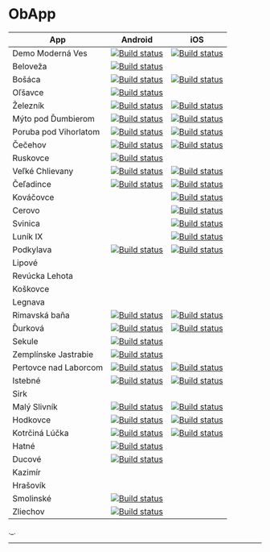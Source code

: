 # ObApp

| App | Android | iOS |
|-----|-----|-----|
|Demo Moderná Ves|[![Build status](https://build.appcenter.ms/v0.1/apps/b1f51bfc-c618-4813-8471-ec5bd3cc5318/branches/master/badge)](https://appcenter.ms)|[![Build status](https://build.appcenter.ms/v0.1/apps/aa1c0f0e-50ed-47ee-b420-3cef414768a1/branches/master/badge)](https://appcenter.ms)|
|Beloveža|[![Build status](https://build.appcenter.ms/v0.1/apps/c39c5fd6-843a-4fdc-aaa2-eb40bbff5267/branches/master/badge)](https://appcenter.ms)||
|Bošáca|[![Build status](https://build.appcenter.ms/v0.1/apps/f1e125d3-9e27-4cc5-a7dc-be49d1a1f89f/branches/master/badge)](https://appcenter.ms)|[![Build status](https://build.appcenter.ms/v0.1/apps/34f5111f-103e-4ede-814d-290fbfe22b69/branches/master/badge)](https://appcenter.ms)|
|Oľšavce|[![Build status](https://build.appcenter.ms/v0.1/apps/b298e146-3e66-47af-a916-5433d2694ba7/branches/master/badge)](https://appcenter.ms)||
|Železník|[![Build status](https://build.appcenter.ms/v0.1/apps/8de0c863-03f0-4b80-9e54-73184c871dec/branches/master/badge)](https://appcenter.ms)|[![Build status](https://build.appcenter.ms/v0.1/apps/0695bf64-2529-4e0a-809e-c6f2227fc257/branches/master/badge)](https://appcenter.ms)|
|Mýto pod Ďumbierom|[![Build status](https://build.appcenter.ms/v0.1/apps/7507fdbc-a8b4-471c-b01b-098fd6dc910b/branches/master/badge)](https://appcenter.ms)|[![Build status](https://build.appcenter.ms/v0.1/apps/ba12d783-4abd-495d-aa98-b2890e7eb87f/branches/master/badge)](https://appcenter.ms)|
|Poruba pod Vihorlatom|[![Build status](https://build.appcenter.ms/v0.1/apps/7da68df2-b800-47cb-bd12-a20890cfd275/branches/master/badge)](https://appcenter.ms)|[![Build status](https://build.appcenter.ms/v0.1/apps/42a013c3-6216-4e7c-a19e-adc299200471/branches/master/badge)](https://appcenter.ms)|
|Čečehov|[![Build status](https://build.appcenter.ms/v0.1/apps/790e443b-4682-4cde-81a1-f701129806c6/branches/master/badge)](https://appcenter.ms)|[![Build status](https://build.appcenter.ms/v0.1/apps/137081e8-bd72-4aad-861a-48d6a4307674/branches/master/badge)](https://appcenter.ms)|
|Ruskovce|[![Build status](https://build.appcenter.ms/v0.1/apps/0c47b5c8-8394-4cf4-ba98-a4f65e34f483/branches/master/badge)](https://appcenter.ms)||
|Veľké Chlievany|[![Build status](https://build.appcenter.ms/v0.1/apps/9dbd8e8b-5348-449c-87c3-780089d29905/branches/master/badge)](https://appcenter.ms)|[![Build status](https://build.appcenter.ms/v0.1/apps/bcd42057-795c-48f2-97d1-2b257ceb4995/branches/master/badge)](https://appcenter.ms)|
|Čeľadince|[![Build status](https://build.appcenter.ms/v0.1/apps/bd5c7a12-89af-4d2a-93cf-31defbdd69b1/branches/master/badge)](https://appcenter.ms)|[![Build status](https://build.appcenter.ms/v0.1/apps/4caae5ad-2cfd-4f5b-89ca-3e14ff4e8707/branches/master/badge)](https://appcenter.ms)|
|Kováčovce||[![Build status](https://build.appcenter.ms/v0.1/apps/c1e3a13c-a499-40a0-a8d1-b7fe655106fb/branches/master/badge)](https://appcenter.ms)|
|Cerovo||[![Build status](https://build.appcenter.ms/v0.1/apps/e4e01fcc-74b3-41da-9f1e-52359690008a/branches/master/badge)](https://appcenter.ms)|
|Svinica||[![Build status](https://build.appcenter.ms/v0.1/apps/effc48c5-5df1-4729-9eb3-12d4477c665b/branches/master/badge)](https://appcenter.ms)|
|Luník IX||[![Build status](https://build.appcenter.ms/v0.1/apps/0831647f-81e2-4936-8ed0-965159310fe4/branches/master/badge)](https://appcenter.ms)|
|Podkylava|[![Build status](https://build.appcenter.ms/v0.1/apps/332a9778-6652-408c-b4ac-e2ad02276963/branches/master/badge)](https://appcenter.ms)|[![Build status](https://build.appcenter.ms/v0.1/apps/1566b687-c9a1-4857-a2c5-7091430c842e/branches/master/badge)](https://appcenter.ms)|
|Lipové|||
|Revúcka Lehota|||
|Koškovce|||
|Legnava|||
|Rimavská baňa|[![Build status](https://build.appcenter.ms/v0.1/apps/50adc97e-1a96-47e1-8763-6686ca77268f/branches/master/badge)](https://appcenter.ms)|[![Build status](https://build.appcenter.ms/v0.1/apps/b0827ddb-a483-43e2-9745-69d3a9e1602e/branches/master/badge)](https://appcenter.ms)|
|Ďurková|[![Build status](https://build.appcenter.ms/v0.1/apps/c3ea2431-31a5-4592-9b7b-90041783655c/branches/master/badge)](https://appcenter.ms)|[![Build status](https://build.appcenter.ms/v0.1/apps/49c52bf7-1586-40c8-8aa8-a7427f30538a/branches/master/badge)](https://appcenter.ms)|
|Sekule|[![Build status](https://build.appcenter.ms/v0.1/apps/fd5cc435-b2ed-4785-8816-b5e7c9036b4e/branches/master/badge)](https://appcenter.ms)||
|Zemplínske Jastrabie|[![Build status](https://build.appcenter.ms/v0.1/apps/64b65551-0d7d-431d-9556-01bb4aa75359/branches/master/badge)](https://appcenter.ms)||
|Pertovce nad Laborcom|[![Build status](https://build.appcenter.ms/v0.1/apps/8c77b851-0197-4307-bc91-88e401d68238/branches/master/badge)](https://appcenter.ms)|[![Build status](https://build.appcenter.ms/v0.1/apps/5ad2b4f1-3028-4b05-96b9-b2eb8b07c82f/branches/master/badge)](https://appcenter.ms)|
|Istebné|[![Build status](https://build.appcenter.ms/v0.1/apps/0f05fb90-b533-4f4c-b75e-841410198e2f/branches/master/badge)](https://appcenter.ms)|[![Build status](https://build.appcenter.ms/v0.1/apps/d6bccd7c-e729-45fb-9a6f-05dffa3d60d0/branches/master/badge)](https://appcenter.ms)|
|Sirk|||
|Malý Slivník|[![Build status](https://build.appcenter.ms/v0.1/apps/1fef42f8-476a-49f8-9aba-43ef55ea0226/branches/master/badge)](https://appcenter.ms)|[![Build status](https://build.appcenter.ms/v0.1/apps/5ff2acb9-531f-4957-96dc-d47a56ec52cf/branches/master/badge)](https://appcenter.ms)|
|Hodkovce|[![Build status](https://build.appcenter.ms/v0.1/apps/fbe6ffbd-e913-4395-9564-de0704884673/branches/master/badge)](https://appcenter.ms)|[![Build status](https://build.appcenter.ms/v0.1/apps/587e539e-de49-4431-8b6b-2b281569e10f/branches/master/badge)](https://appcenter.ms)|
|Kotrčiná Lúčka|[![Build status](https://build.appcenter.ms/v0.1/apps/be2c6d56-d273-4d7f-9303-bca8bc91a61a/branches/master/badge)](https://appcenter.ms)|[![Build status](https://build.appcenter.ms/v0.1/apps/3fb9a32a-0d59-4ec3-a752-151c897ffb40/branches/master/badge)](https://appcenter.ms)|
|Hatné|[![Build status](https://build.appcenter.ms/v0.1/apps/de897cb5-6d03-4149-9567-442c23a9ca02/branches/master/badge)](https://appcenter.ms)||
|Ducové|[![Build status](https://build.appcenter.ms/v0.1/apps/f842c222-32ed-4278-b5fe-42c8d1ba36a8/branches/master/badge)](https://appcenter.ms)||
|Kazimír|||
|Hrašovík|||
|Smolinské|[![Build status](https://build.appcenter.ms/v0.1/apps/6d1d8fbe-fba4-4f3f-b4a8-c51f5ffb0db0/branches/master/badge)](https://appcenter.ms)||
|Zliechov|[![Build status](https://build.appcenter.ms/v0.1/apps/8fec7e3e-ab98-4403-965c-2ad625523686/branches/master/badge)](https://appcenter.ms)||
._.

****
